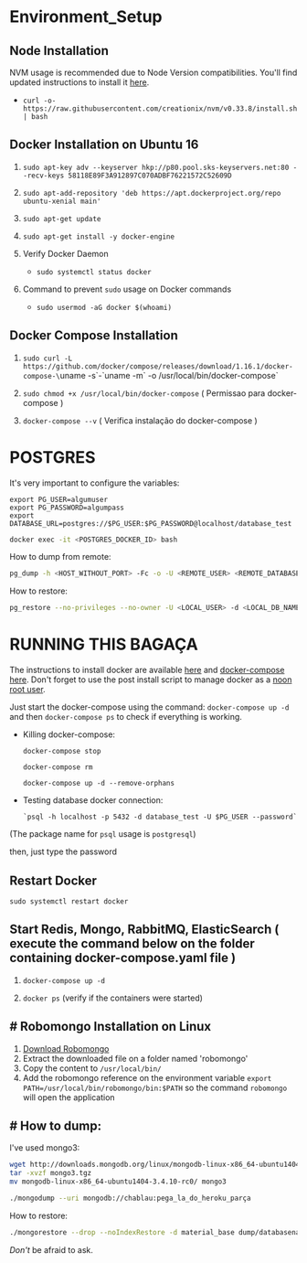 # Environment_Setup

## Node Installation
NVM usage is recommended due to Node Version compatibilities.
You'll find updated instructions to install it [here](https://github.com/creationix/nvm#install-script).

- `curl -o- https://raw.githubusercontent.com/creationix/nvm/v0.33.8/install.sh | bash`

## Docker Installation on Ubuntu 16

1. `sudo apt-key adv --keyserver hkp://p80.pool.sks-keyservers.net:80 --recv-keys 58118E89F3A912897C070ADBF76221572C52609D`
2. `sudo apt-add-repository 'deb https://apt.dockerproject.org/repo ubuntu-xenial main'`
3. `sudo apt-get update`
4. `sudo apt-get install -y docker-engine`

5. Verify Docker Daemon

   - `sudo systemctl status docker`

6. Command to prevent `sudo` usage on Docker commands
   - `sudo usermod -aG docker $(whoami)`

## Docker Compose Installation

1. `sudo curl -L https://github.com/docker/compose/releases/download/1.16.1/docker-compose-\`uname -s\`-\`uname -m\` -o /usr/local/bin/docker-compose`

2. `sudo chmod +x /usr/local/bin/docker-compose` ( Permissao para docker-compose )

3. `docker-compose --v` ( Verifica instalação do docker-compose )

# POSTGRES

It's very important to configure the variables:

    export PG_USER=algumuser
    export PG_PASSWORD=algumpass
    export DATABASE_URL=postgres://$PG_USER:$PG_PASSWORD@localhost/database_test

```sh
docker exec -it <POSTGRES_DOCKER_ID> bash
```

How to dump from remote:

```sh
pg_dump -h <HOST_WITHOUT_PORT> -Fc -o -U <REMOTE_USER> <REMOTE_DATABASE_NAME> > database_dump.backup
```

How to restore:

```sh
pg_restore --no-privileges --no-owner -U <LOCAL_USER> -d <LOCAL_DB_NAME> -1 database_dump.backup
```

# RUNNING THIS BAGAÇA

The instructions to install docker are available [here](https://docs.docker.com/engine/installation/linux/ubuntu/) and [docker-compose here](https://docs.docker.com/compose/install/). Don't forget to use the post install script to manage docker as a [noon root user](https://docs.docker.com/engine/installation/linux/linux-postinstall/#manage-docker-as-a-non-root-user).

Just start the docker-compose using the command: `docker-compose up -d` and then `docker-compose ps` to check if everything is working.

- Killing docker-compose:

  `docker-compose stop`

  `docker-compose rm`

  `docker-compose up -d --remove-orphans`

- Testing database docker connection:

      `psql -h localhost -p 5432 -d database_test -U $PG_USER --password`

(The package name for `psql` usage is `postgresql`)

then, just type the password

## Restart Docker
`sudo systemctl restart docker`

## Start Redis, Mongo, RabbitMQ, ElasticSearch ( execute the command below on the folder containing docker-compose.yaml file )

1. `docker-compose up -d`

2. `docker ps` (verify if the containers were started)

## # Robomongo Installation on Linux

1. [Download Robomongo](https://robomongo.org/download)
2. Extract the downloaded file on a folder named 'robomongo'
3. Copy the content to `/usr/local/bin/`
4. Add the robomongo reference on the environment variable
   `export PATH=/usr/local/bin/robomongo/bin:$PATH`
   so the command `robomongo` will open the application

## # How to dump:

I've used mongo3:

```sh
wget http://downloads.mongodb.org/linux/mongodb-linux-x86_64-ubuntu1404-3.4.10-rc0.tgz -O mongo3.tgz
tar -xvzf mongo3.tgz
mv mongodb-linux-x86_64-ubuntu1404-3.4.10-rc0/ mongo3
```

```sh
./mongodump --uri mongodb://chablau:pega_la_do_heroku_parça
```

How to restore:

```sh
./mongorestore --drop --noIndexRestore -d material_base dump/databasename/ &
```

_Don't_ be afraid to ask.